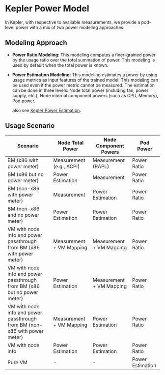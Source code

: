 # Kepler Power Model

In Kepler, with respective to available measurements, we provide a pod-level power with a mix of two power modeling approaches:

## Modeling Approach
- **Power Ratio Modeling**: This modeling computes a finer-grained power by the usage ratio over the total summation of power. This modeling is used by default when the total power is known.

- **Power Estimation Modeling**: This modeling estimates a power by using usage metrics as input features of the trained model. This modeling can be used even if the power metric cannot be measured. The estimation can be done in three levels: Node total power (including fan, power supply, etc.), Node internal component powers (such as CPU, Memory), Pod power. 

    also see [Kepler Power Estimation](./power_estimation.md).

## Usage Scenario

Scenario | Node Total Power | Node Component Powers | Pod Power
---|---|---|---
BM (x86 with power meter)| Measurement (e.g., ACPI)|  Measurement (RAPL)| Power Ratio
BM (x86 but no power meter)| Power Estimation | Measurement| Power Ratio
BM (non-x86 with power meter) | Measurement | Power Estimation | Power Ratio
BM (non-x86 and no power meter) | Power Estimation | Power Estimation | Power Ratio
VM with node info and power passthrough from BM (x86 with power meter)|Measurement + VM Mapping|Measurement + VM Mapping|Power Ratio
VM with node info and power passthrough from BM (x86 but no power meter)|Power Estimation|Measurement + VM Mapping|Power Ratio
VM with node info and power passthrough from BM (non-x86 with power meter)|Measurement + VM Mapping|Power Estimation|Power Ratio
VM with node info|Power Estimation|Power Estimation|Power Ratio
Pure VM|\-|\-|Power Estimation
